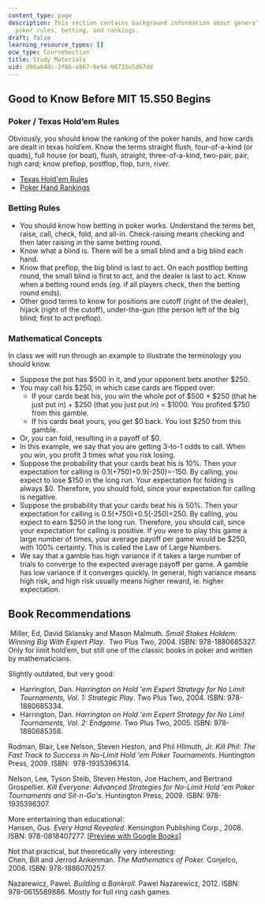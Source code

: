 ```yaml
---
content_type: page
description: This section contains background information about general concepts,
  poker rules, betting, and rankings.
draft: false
learning_resource_types: []
ocw_type: CourseSection
title: Study Materials
uid: d96a648c-2f6b-e867-9e94-98735e5d67dd
---
```

## Good to Know Before MIT 15.S50 Begins

### Poker / Texas Hold’em Rules

Obviously, you should know the ranking of the poker hands, and how cards are dealt in texas hold’em. Know the terms straight flush, four-of-a-kind (or quads), full house (or boat), flush, straight, three-of-a-kind, two-pair, pair, high card; know preflop, postflop, flop, turn, river.

- [Texas Hold'em Rules](https://www.pokernews.com/poker-rules/texas-holdem.htm#2-texas-hold-em-rule)
- [Poker Hand Rankings](https://www.cardplayer.com/rules-of-poker/hand-rankings)

### Betting Rules

- You should know how betting in poker works. Understand the terms bet, raise, call, check, fold, and all-in. Check-raising means checking and then later raising in the same betting round.
- Know what a blind is. There will be a small blind and a big blind each hand.
- Know that preflop, the big blind is last to act. On each postflop betting round, the small blind is first to act, and the dealer is last to act. Know when a betting round ends (eg. if all players check, then the betting round ends).
- Other good terms to know for positions are cutoff (right of the dealer), hijack (right of the cutoff), under-the-gun (the person left of the big blind; first to act preflop).

### Mathematical Concepts

In class we will run through an example to illustrate the terminology you should know.

- Suppose the pot has $500 in it, and your opponent bets another $250.
- You may call his $250, in which case cards are flipped over:
    - If your cards beat his, you win the whole pot of $500 + $250 (that he just put in) + $250 (that you just put in) = $1000. You profited $750 from this gamble.
    - If his cards beat yours, you get $0 back. You lost $250 from this gamble.
- Or, you can fold, resulting in a payoff of $0.
- In this example, we say that you are getting 3-to-1 odds to call. When you win, you profit 3 times what you risk losing.
- Suppose the probability that your cards beat his is 10%. Then your expectation for calling is 0.1(+750)+0.9(-250)=-150. By calling, you expect to lose $150 in the long run. Your expectation for folding is always $0. Therefore, you should fold, since your expectation for calling is negative.
- Suppose the probability that your cards beat his is 50%. Then your expectation for calling is 0.5(+750)+0.5(-250)=250. By calling, you expect to earn $250 in the long run. Therefore, you should call, since your expectation for calling is positive. If you were to play this game a large number of times, your average payoff per game would be $250, with 100% certainty. This is called the Law of Large Numbers.
- We say that a gamble has high variance if it takes a large number of trials to converge to the expected average payoff per game. A gamble has low variance if it converges quickly. In general, high variance means high risk, and high risk usually means higher reward, ie. higher expectation.

## Book Recommendations

 Miller, Ed, David Sklansky and Mason Malmuth. *Small Stakes Holdem: Winning Big With Expert Play*.  Two Plus Two, 2004. ISBN: 978-1880685327. Only for limit hold’em, but still one of the classic books in poker and written by mathematicians.

Slightly outdated, but very good:

- Harrington, Dan. *Harrington on Hold 'em Expert Strategy for No Limit Tournaments, Vol. 1: Strategic Play*. Two Plus Two, 2004. ISBN: 978-1880685334.
- Harrington, Dan. *Harrington on Hold 'em Expert Strategy for No Limit Tournaments, Vol. 2: Endgame*. Two Plus Two, 2005. ISBN: 978-1880685358.

Rodman, Blair, Lee Nelson, Steven Heston, and Phil Hllmuth, Jr. *Kill Phil: The Fast Track to Success in No-Limit Hold 'em Poker Tournaments*. Huntington Press, 2009. ISBN:  978-1935396314.

Nelson, Lee, Tyson Steib, Steven Heston, Joe Hachem, and Bertrand Grospellier. *Kill Everyone: Advanced Strategies for No-Limit Hold 'em Poker Tournaments and Sit-n-Go's*. Huntington Press, 2009. ISBN: 978-1935396307.

More entertaining than educational:   
Hansen, Gus. *Every Hand Revealed*. Kensington Publishing Corp., 2008. ISBN: 978-0818407277. \[[Preview with Google Books](https://books.google.com/books?id=NglQ5DsdnXoC&printsec=frontcover#v=onepage&q&f=false)\]

Not that practical, but theoretically very interesting:   
Chen, Bill and Jerrod Ankenman. *The Mathematics of Poker.* Conjelco, 2006. ISBN: 978-1886070257.

Nazarewicz, Pawel. *Building a Bankroll*. Pawel Nazarewicz, 2012. ISBN: 978-0615589886. Mostly for full ring cash games.
